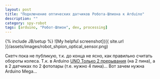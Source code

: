 ```yaml
---
layout: post
title: "Подключение оптических датчиков Робота-Шпиона к Arduino"
description: ""
category: spy-robot
tags: [arduino, "Робот-Шпион", dev, processing]
---
```

{% include JB/setup %}
![My helpful screenshot]({{ site.url }}/assets/images/robot_shpion_optical_sensor.png)


Скетч пока не публикую, т.к. до конца не ясно, как правильно считать обороты колеса.
Т.к. в Arduino [UNO Только 2 прерывания](http://compblog.vlukyanov.com/?p=435) (на 2 пина), а в 2 датчиках по 2 фотопары (т.е. нужно 4 пина)... Вот зачем нужна Arduino Mega...